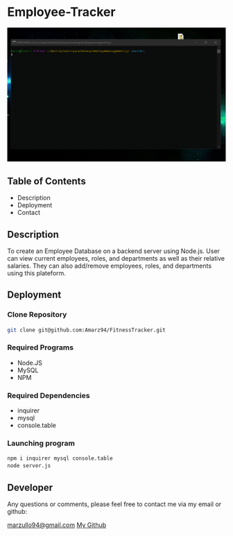 # Employee-Tracker 


![Alt Text](demo/Demo.gif)


## Table of Contents

*   Description
*   Deployment
*   Contact

## Description

To create an Employee Database on a backend server using Node.js. User can view current employees, roles, and departments as well as their relative salaries.
They can also add/remove employees, roles, and departments using this plateform.

## Deployment

### Clone Repository 

```bash
git clone git@github.com:Amarz94/FitnessTracker.git

```

### Required Programs

- Node.JS
- MySQL
- NPM

### Required Dependencies

- inquirer
- mysql
- console.table

### Launching program

```bash
npm i inquirer mysql console.table
node server.js

```

## Developer

Any questions or comments, please feel free to contact me via my email or github:

[marzullo94@gmail.com](mailto:marzullo94@gmail.com)
[My Github](https://github.com/Amarz94)







